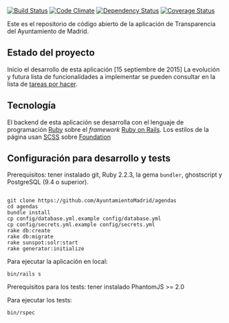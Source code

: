 [![Build Status](https://travis-ci.org/AyuntamientoMadrid/agendas.svg?branch=master)](https://travis-ci.org/consul/consul)
[![Code Climate](https://codeclimate.com/github/AyuntamientoMadrid/agendas/badges/gpa.svg)](https://codeclimate.com/github/AyuntamientoMadrid/agendas)
[![Dependency Status](https://gemnasium.com/AyuntamientoMadrid/agendas.svg)](https://gemnasium.com/AyuntamientoMadrid/agendas)
[![Coverage Status](https://coveralls.io/repos/github/AyuntamientoMadrid/agendas/badge.svg?branch=master)](https://coveralls.io/github/AyuntamientoMadrid/agendas?branch=master)

Este es el repositorio de código abierto de la aplicación de Transparencia del Ayuntamiento de Madrid.

## Estado del proyecto

Inicio el desarrollo de esta aplicación [15 septiembre de 2015]
La evolución y futura lista de funcionalidades a implementar se pueden consultar en la lista de [tareas por hacer](https://github.com/IAMCorporativos/agendas/projects/1).

## Tecnología

El backend de esta aplicación se desarrolla con el lenguaje de programación [Ruby](https://www.ruby-lang.org/) sobre el *framework* [Ruby on Rails](http://rubyonrails.org/).
Los estilos de la página usan [SCSS](http://sass-lang.com/) sobre [Foundation](http://foundation.zurb.com/)

## Configuración para desarrollo y tests

Prerequisitos: tener instalado git, Ruby 2.2.3, la gema `bundler`, ghostscript y PostgreSQL (9.4 o superior).

```

git clone https://github.com/AyuntamientoMadrid/agendas
cd agendas
bundle install
cp config/database.yml.example config/database.yml
cp config/secrets.yml.example config/secrets.yml
rake db:create
rake db:migrate
rake sunspot:solr:start
rake generator:initialize

```

Para ejecutar la aplicación en local:
```
bin/rails s
```

Prerequisitos para los tests: tener instalado PhantomJS >= 2.0

Para ejecutar los tests:

```
bin/rspec
```
